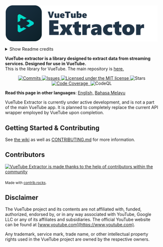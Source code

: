 <p align="center">
  <a href="https://vuetube.app/">
    <picture>
      <source 
        srcset="https://raw.githubusercontent.com/VueTubeApp/.github/main/readme_assets/dark/Extractor.svg"
        media="(prefers-color-scheme: dark)"
      />
      <img 
        src="https://raw.githubusercontent.com/VueTubeApp/.github/main/readme_assets/light/Extractor.svg" 
        alt="VueTube Extractor is a core component of VueTube"
        width="500"
       />
    </picture>
  </a>
  <br>
 <details>
  <summary>Show Readme credits</summary>

<sub>VueTube Logo by <a href="https://github.com/afnzmn">@afnzmn</a></sub> </br>
<sub>English Readme contributors: <a href="https://github.com/404-Program-not-found">@404-Program-not-found</a>
, <a href="https://github.com/AdamIskandarAI">@AdamIskandarAI</a>

</details>

<strong>VueTube extractor is a library designed to extract data from streaming services. Designed for use in VueTube.</strong>
<br>
This is the library for VueTube. The main repository is <a href="https://github.com/Frontesque/VueTube"> here.</a>
</p>

<p align="center">
  <a href="https://github.com/VueTubeApp/VueTube-Extractor/commits/master">
    <img src="https://img.shields.io/github/commit-activity/m/VueTubeApp/VueTube-Extractor?label=Commits" alt="Commits">
  </a>
  <a href="https://github.com/VueTubeApp/VueTube-Extractor/issues">
    <img src="https://img.shields.io/github/issues/VueTubeApp/VueTube-Extractor" alt="Issues"> 
  </a>
  <a href="https://github.com/VueTubeApp/VueTube-Extractor/blob/master/LICENSE">
    <img src="https://img.shields.io/github/license/VueTubeApp/VueTube-Extractor" alt="Licensed under the MIT license">
  </a>
  <a>
    <img src="https://img.shields.io/github/stars/VueTubeApp/VueTube-Extractor" alt="Stars">
  </a>
  <a href="https://codecov.io/gh/VueTubeApp/VueTube-Extractor">
    <img src="https://codecov.io/gh/VueTubeApp/VueTube-Extractor/branch/master/graph/badge.svg?token=XDCN1XWYUF" alt="Code Coverage"/>
  </a>
  <a href="https://codeclimate.com/github/VueTubeApp/VueTube-Extractor/maintainability">
    <img src="https://api.codeclimate.com/v1/badges/e280a83b032031c69545/maintainability" alt=""/>
  </a>
    <img src="https://github.com/VueTubeApp/VueTube-Extractor/actions/workflows/codeql.yml/badge.svg" alt="CodeQL">
</p>

**Read this page in other languages**: [English,](readme.md) [Bahasa Melayu](/readme/readme.ms.md)

VueTube Extractor is currently under active development, and is not a part of the main VueTube app. It is planned to
completely replace the current API wrapper employed by VueTube upon completion.

## Getting Started & Contributing

See [the wiki](https://github.com/VueTubeApp/VueTube-Extractor/wiki) as well as [CONTRIBUTING.md](CONTRIBUTING.md) for more information.

## Contributors

<a href="https://github.com/VueTubeApp/VueTube-Extractor/graphs/contributors">
  <img src="https://contrib.rocks/image?repo=VueTubeApp/VueTube-Extractor"  alt="VueTube Extractor is made thanks to the help of contributors within the community"/>
</a>

<sub>Made with [contrib.rocks](https://contrib.rocks). </sub>

## Disclaimer

The VueTube project and its contents are not affiliated with, funded, authorized, endorsed by, or in any way associated
with YouTube, Google LLC or any of its affiliates and subsidiaries. The official YouTube website can be found
at [www.youtube.com](https://www.youtube.com).

Any trademark, service mark, trade name, or other intellectual property rights used in the VueTube project are owned by
the respective owners.
